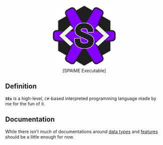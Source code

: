 <p align="center" width="100%" style="text-align: center;">
    <img src="./res/SEx.png" alt="SEx Logo" style="height: 200px; width:200px; align:center"/>
    </br>
    [SPAIME Executable]
</p>


## Definition

**`SEx`** is a high-level, `C#`-based interpreted programming language made by me for the fun of it.

## Documentation

While there isn't much of documentations around [data types](docs/data-types.md) and [features](docs/feartures-table.md) should be a little enough for now.
